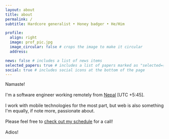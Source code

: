 ```yaml
---
layout: about
title: about
permalink: /
subtitle: Hardcore generalist • Honey badger • He/Him

profile:
  align: right
  image: prof_pic.jpg
  image_circular: false # crops the image to make it circular
  address:

news: false # includes a list of news items
selected_papers: true # includes a list of papers marked as "selected={true}"
social: true # includes social icons at the bottom of the page
---
```


Namaste!
<br>
<br>
I'm a software engineer working remotely from <a href="https://en.wikipedia.org/wiki/Nepal">Nepal</a> [UTC +5:45].
<br><br>
I work with mobile technologies for the most part, but web is also something I'm equally, if note more, passionate about.
<br><br>
Please feel free to <a href="https://calendly.com/bijay-workplace/1-1-with-bijay">check out my schedule</a> for a call!
<br><br>
Adios!